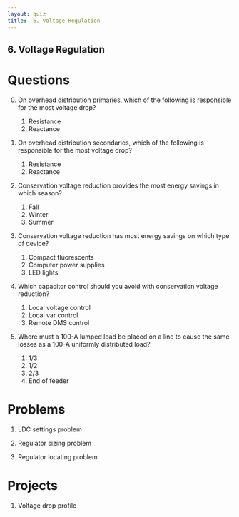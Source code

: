 ```yaml
---
layout: quiz
title:  6. Voltage Regulation
---
```


## 6. Voltage Regulation

# Questions

0. On overhead distribution primaries, which of the following is
   responsible for the most voltage drop?
   
   1. Resistance
   2. Reactance
   
0. On overhead distribution secondaries, which of the following is
   responsible for the most voltage drop?
   
   1. Resistance
   2. Reactance
   
0. Conservation voltage reduction provides the most energy savings in
   which season?
   
   1. Fall
   2. Winter
   3. Summer
   
0. Conservation voltage reduction has most energy savings on which
   type of device?
   
   1. Compact fluorescents
   2. Computer power supplies
   3. LED lights
   
0. Which capacitor control should you avoid with conservation voltage
   reduction?
   
   1. Local voltage control
   2. Local var control
   3. Remote DMS control

0. Where must a 100-A lumped load be placed on a line to cause the
   same losses as a 100-A uniformly distributed load?
   1. 1/3
   1. 1/2
   1. 2/3
   1. End of feeder


# Problems

1. LDC settings problem

2. Regulator sizing problem

3. Regulator locating problem
          
# Projects

1. Voltage drop profile

